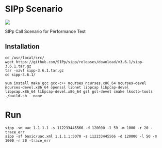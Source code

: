 # SIPp Scenario
<img src="https://en.wikipedia.org/wiki/File:SIP_signaling.png" width="">

SIPp Call Scenario for Performance Test

## Installation
```shell
cd /usr/local/src/
wget https://github.com/SIPp/sipp/releases/download/v3.6.1/sipp-3.6.1.tar.gz
tar -xzvf sipp-3.6.1.tar.gz 
cd sipp-3.6.1/

yum install make gcc gcc-c++ ncurses ncurses.x86_64 ncurses-devel ncurses-devel.x86_64 openssl libnet libpcap libpcap-devel libpcap.x86_64 libpcap-devel.x86_64 gsl gsl-devel cmake lksctp-tools
./build.sh --none
```


# Run
```shel
sipp -sn uac 1.1.1.1 -s 112233445566 -d 120000 -l 50 -m 1000 -r 20 -trace_err
sipp -sf basic/uac.xml 1.1.1.1:5070 -s 112233445566 -d 120000 -l 50 -m 1000 -r 20 -trace_err
``` 